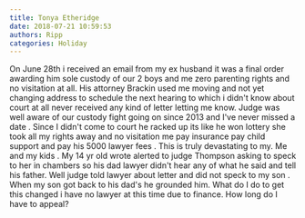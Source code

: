 ```yaml
---
title: Tonya Etheridge
date: 2018-07-21 10:59:53
authors: Ripp
categories: Holiday
---
```


 On June 28th  i received an email from my ex husband it was a final order awarding him sole custody of our 2 boys and me zero parenting rights and no visitation at all. His attorney Brackin used me moving and not yet changing address to schedule the next hearing to which i didn't know about court at all never received any kind of letter letting me know. Judge was well aware of our custody fight going on since 2013 and I've never missed a date . Since I didn't come to court he racked up its like he won lottery she took all my rights away and no visitation me pay insurance pay child support and pay his 5000 lawyer fees . This is truly devastating to my. Me and my kids . My 14 yr old wrote alerted to judge Thompson asking to speck to her in chambers so his dad lawyer didn't hear any of what he said and tell his father. Well judge told lawyer about letter and did not speck to my son . When my son got back to his dad's he grounded him. What do I do to get this changed i have no lawyer at this time due to finance. How long do I have to appeal?